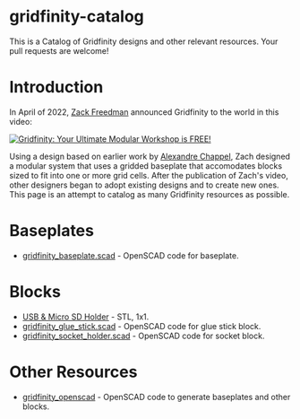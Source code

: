 # gridfinity-catalog
This is a Catalog of Gridfinity designs and other relevant resources. Your pull requests are welcome!

# Introduction
In April of 2022, [Zack Freedman](https://www.youtube.com/c/ZackFreedman/about) announced Gridfinity to the world in this video:

[![Gridfinity: Your Ultimate Modular Workshop is FREE!](https://img.youtube.com/vi/ra_9zU-mnl8/0.jpg)](https://www.youtube.com/watch?v=ra_9zU-mnl8)

Using a design based on earlier work by [Alexandre Chappel](https://www.youtube.com/channel/UCe1Aj6VEO299Yq4WkXdoD3Q), Zach designed a modular system that uses a gridded baseplate that accomodates blocks sized to fit into one or more grid cells. After the publication of Zach's video, other designers began to adopt existing designs and to create new ones. This page is an attempt to catalog as many Gridfinity resources as possible.

# Baseplates

* [gridfinity_baseplate.scad](https://github.com/vector76/gridfinity_openscad/blob/main/gridfinity_baseplate.scad) - OpenSCAD code for baseplate.

# Blocks

* [USB & Micro SD Holder](https://thangs.com/designer/thingymaker9000/3d-model/Gridfinity%2520USB%2520%2526%2520Micro%2520SD%2520Holder-62708) - STL, 1x1.
* [gridfinity_glue_stick.scad](https://github.com/vector76/gridfinity_openscad/blob/main/gridfinity_glue_stick.scad) - OpenSCAD code for glue stick block.
* [gridfinity_socket_holder.scad](https://github.com/vector76/gridfinity_openscad/blob/main/gridfinity_socket_holder.scad) - OpenSCAD code for socket block.

# Other Resources

* [gridfinity_openscad](https://github.com/vector76/gridfinity_openscad) - OpenSCAD code to generate baseplates and other blocks.
